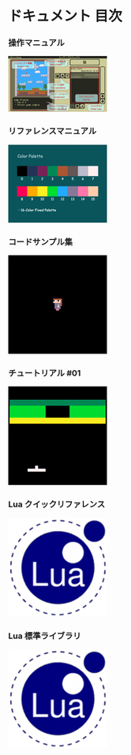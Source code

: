 # ドキュメント 目次

### 操作マニュアル

[![Operating Manual](imgs/documents/x8_manual_icon.png)](manual.md)

### リファレンスマニュアル

[![Reference Manual](imgs/documents/x8_reference_icon.png)](reference.md)

### コードサンプル集

[![Code Samples](imgs/documents/x8_code_sample_icon.gif)](code_samples_toc.md)

### チュートリアル #01

[![Tutorial #01](imgs/documents/x8_tuto_01_icon.gif)](tutorial_01/tutorial_01.md)

### Lua クイックリファレンス

[![Lua Quick Reference](imgs/documents/x8_lua_icon.png)](lua_basics.md)

### Lua 標準ライブラリ

[![Lua Standard Libraries](imgs/documents/x8_lua_icon.png)](lua_stdlib.md)
